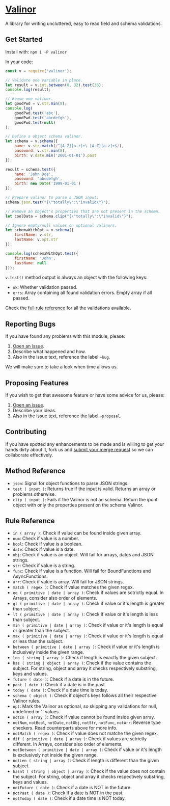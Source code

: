 # [Valinor](https://gitlab.com/GCSBOSS/valinor)

A library for writing uncluttered, easy to read field and schema validations.

## Get Started

Install with: `npm i -P valinor`

In your code:

```js
const v = require('valinor');

// Validate one variable in place.
let result = v.int.between(0, 32).test(33);
console.log(result);

// Reuse one valinor.
let goodPwd = v.str.min(8);
console.log(
    goodPwd.test('abc'),
    goodPwd.test('abcdefgh'),
    goodPwd.test(null)
);

// Define a object schema valinor.
let schema = v.schema({
    name: v.str.match(/^[A-Z][a-z]+\ [A-Z][a-z]+$/),
    password: v.str.min(8),
    birth: v.date.min('2001-01-01').past
});

result = schema.test({
    name: 'John Doe',
    password: 'abcdefgh',
    birth: new Date('1999-01-01')
});

// Prepare valinor to parse a JSON input.
schema.json.test("{\"totally\":\"invalid\"}");

// Remove an object's properties that are not present in the schema.
let coolData = schema.clip("{\"totally\":\"invalid\"}");

// Ignore empty/null values on optional valinors.
let schemaWithOpt = v.schema({
    firstName: v.str,
    lastName: v.opt.str
});

console.log(schemaWithOpt.test({
    firstName: 'John',
    lastName: null
}));

```

`v.test()` method output is always an object with the following keys:

- `ok`: Whether validation passed.
- `errs`: Array containing all found validation errors. Empty array if all passed.

Check the [full rule reference](#rule-reference) for all the validations available.

## Reporting Bugs
If you have found any problems with this module, please:

1. [Open an issue](https://gitlab.com/GCSBOSS/valinor/issues/new).
2. Describe what happened and how.
3. Also in the issue text, reference the label `~bug`.

We will make sure to take a look when time allows us.

## Proposing Features
If you wish to get that awesome feature or have some advice for us, please:
1. [Open an issue](https://gitlab.com/GCSBOSS/valinor/issues/new).
2. Describe your ideas.
3. Also in the issue text, reference the label `~proposal`.

## Contributing
If you have spotted any enhancements to be made and is willing to get your hands
dirty about it, fork us and
[submit your merge request](https://gitlab.com/GCSBOSS/valinor/merge_requests/new)
so we can collaborate effectively.

## Method Reference

- `json`: Signal for object functions to parse JSON strings.
- `test ( input )`: Returns true if the input is valid. Returns an array or problems otherwise.
- `clip ( input )`: Fails if the Valinor is not an schema. Return the ipunt object with only the properties present on the schema Valinor.

## Rule Reference

- `in ( array )`: Check if value can be found inside given array.
- `num`: Check if value is a number.
- `bool`: Check if value is a boolean.
- `date`: Check if value is a date.
- `obj`: Check if value is an object. Will fail for arrays, dates and JSON strings.
- `str`: Check if value is a string.
- `func`: Check if value is a function. Will fail for BoundFunctions and AsyncFunctions.
- `arr`: Check if value is array. Will fail for JSON strings.
- `match ( regex )`: Check if value matches the given regex.
- `eq ( primitive | date | array )`: Check if values are sctrictly equal. In Arrays, consider also order of elements.
- `gt ( primitive | date | array )`: Check if value or it's length is greater than subject.
- `lt ( primitive | date | array )`: Check if value or it's length is less than subject.
- `min ( primitive | date | array )`: Check if value or it's length is equal or greater than the subject.
- `max ( primitive | date | array )`: Check if value or it's length is equal or less than the subject.
- `between ( primitive | date | array )`: Check if value or it's length is inclusively inside the given range.
- `len ( string | array )`: Check if length is exactly the given subject.
- `has ( string | object | array )`: Check if the value contains the subject. For string, object and array it checks respectively substring, keys and values.
- `future ( date )`: Check if a date is in the future.
- `past ( date )`: Check if a date is in the past.
- `today ( date )`: Check if a date time is today.
- `schema ( object )`: Check if object's keys follows all their respective Valinor rules.
- `opt`: Mark the Valinor as optional, so skipping any validations for null, undefined or '' values.
- `notIn ( array )`: Check if value cannot be found inside given array.
- `notNum`, `notBool`, `notDate`, `notObj`, `notStr`, `notFunc`, `notArr`: Reverse type checkers. Read counterparts above for more info.
- `notMatch ( regex )`: Check if value does not matche the given regex.
- `dif ( primitive | date | array )`: Check if values are sctrictly different. In Arrays, consider also order of elements.
- `notBetween ( primitive | date | array )`: Check if value or it's length is exclusively not inside the given range.
- `notLen ( string | array )`: Check if length is different than the given subject.
- `hasnt ( string | object | array )`: Check if the value does not contain the subject. For string, object and array it checks respectively substring, keys and values.
- `notFuture ( date )`: Check if a date is NOT in the future.
- `notPast ( date )`: Check if a date is NOT in the past.
- `notToday ( date )`: Check if a date time is NOT today.
